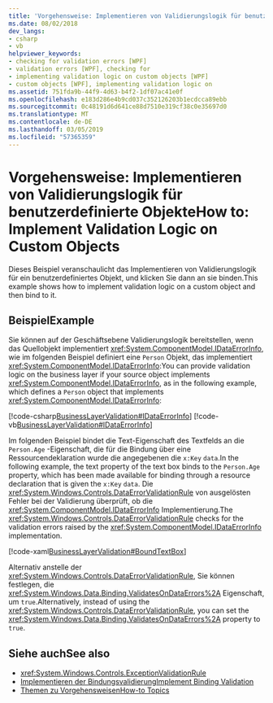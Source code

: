```yaml
---
title: 'Vorgehensweise: Implementieren von Validierungslogik für benutzerdefinierte Objekte'
ms.date: 08/02/2018
dev_langs:
- csharp
- vb
helpviewer_keywords:
- checking for validation errors [WPF]
- validation errors [WPF], checking for
- implementing validation logic on custom objects [WPF]
- custom objects [WPF], implementing validation logic on
ms.assetid: 751fda9b-44f9-4d63-b4f2-1df07ac41e0f
ms.openlocfilehash: e183d286e4b9cd037c352126203b1ecdcca89ebb
ms.sourcegitcommit: 0c48191d6d641ce88d7510e319cf38c0e35697d0
ms.translationtype: MT
ms.contentlocale: de-DE
ms.lasthandoff: 03/05/2019
ms.locfileid: "57365359"
---
```

# <a name="how-to-implement-validation-logic-on-custom-objects"></a><span data-ttu-id="2b8fc-102">Vorgehensweise: Implementieren von Validierungslogik für benutzerdefinierte Objekte</span><span class="sxs-lookup"><span data-stu-id="2b8fc-102">How to: Implement Validation Logic on Custom Objects</span></span>
<span data-ttu-id="2b8fc-103">Dieses Beispiel veranschaulicht das Implementieren von Validierungslogik für ein benutzerdefiniertes Objekt, und klicken Sie dann an sie binden.</span><span class="sxs-lookup"><span data-stu-id="2b8fc-103">This example shows how to implement validation logic on a custom object and then bind to it.</span></span>  
  
## <a name="example"></a><span data-ttu-id="2b8fc-104">Beispiel</span><span class="sxs-lookup"><span data-stu-id="2b8fc-104">Example</span></span>  
 <span data-ttu-id="2b8fc-105">Sie können auf der Geschäftsebene Validierungslogik bereitstellen, wenn das Quellobjekt implementiert <xref:System.ComponentModel.IDataErrorInfo>, wie im folgenden Beispiel definiert eine `Person` Objekt, das implementiert <xref:System.ComponentModel.IDataErrorInfo>:</span><span class="sxs-lookup"><span data-stu-id="2b8fc-105">You can provide validation logic on the business layer if your source object implements <xref:System.ComponentModel.IDataErrorInfo>, as in the following example, which defines a `Person` object that implements <xref:System.ComponentModel.IDataErrorInfo>:</span></span>  
  
 [!code-csharp[BusinessLayerValidation#IDataErrorInfo](~/samples/snippets/csharp/VS_Snippets_Wpf/BusinessLayerValidation/CSharp/Data.cs#idataerrorinfo)]
 [!code-vb[BusinessLayerValidation#IDataErrorInfo](~/samples/snippets/visualbasic/VS_Snippets_Wpf/BusinessLayerValidation/VisualBasic/Data.vb#idataerrorinfo)]  
  
 <span data-ttu-id="2b8fc-106">Im folgenden Beispiel bindet die Text-Eigenschaft des Textfelds an die `Person.Age` -Eigenschaft, die für die Bindung über eine Ressourcendeklaration wurde die angegebenen die `x:Key` `data`.</span><span class="sxs-lookup"><span data-stu-id="2b8fc-106">In the following example, the text property of the text box binds to the `Person.Age` property, which has been made available for binding through a resource declaration that is given the `x:Key` `data`.</span></span> <span data-ttu-id="2b8fc-107">Die <xref:System.Windows.Controls.DataErrorValidationRule> von ausgelösten Fehler bei der Validierung überprüft, ob die <xref:System.ComponentModel.IDataErrorInfo> Implementierung.</span><span class="sxs-lookup"><span data-stu-id="2b8fc-107">The <xref:System.Windows.Controls.DataErrorValidationRule> checks for the validation errors raised by the <xref:System.ComponentModel.IDataErrorInfo> implementation.</span></span>  
  
 [!code-xaml[BusinessLayerValidation#BoundTextBox](~/samples/snippets/csharp/VS_Snippets_Wpf/BusinessLayerValidation/CSharp/Window1.xaml?highlight=8,11-19,25-42)]  
  
 <span data-ttu-id="2b8fc-108">Alternativ anstelle der <xref:System.Windows.Controls.DataErrorValidationRule>, Sie können festlegen, die <xref:System.Windows.Data.Binding.ValidatesOnDataErrors%2A> Eigenschaft, um `true`.</span><span class="sxs-lookup"><span data-stu-id="2b8fc-108">Alternatively, instead of using the <xref:System.Windows.Controls.DataErrorValidationRule>, you can set the <xref:System.Windows.Data.Binding.ValidatesOnDataErrors%2A> property to `true`.</span></span>  
  
## <a name="see-also"></a><span data-ttu-id="2b8fc-109">Siehe auch</span><span class="sxs-lookup"><span data-stu-id="2b8fc-109">See also</span></span>
- <xref:System.Windows.Controls.ExceptionValidationRule>
- [<span data-ttu-id="2b8fc-110">Implementieren der Bindungsvalidierung</span><span class="sxs-lookup"><span data-stu-id="2b8fc-110">Implement Binding Validation</span></span>](how-to-implement-binding-validation.md)
- [<span data-ttu-id="2b8fc-111">Themen zu Vorgehensweisen</span><span class="sxs-lookup"><span data-stu-id="2b8fc-111">How-to Topics</span></span>](data-binding-how-to-topics.md)
